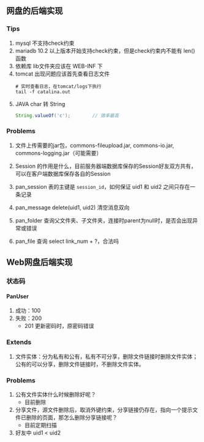 ## 网盘的后端实现

### Tips
1. mysql 不支持check约束
2. mariadb 10.2 以上版本开始支持check约束，但是check约束内不能有 len()函数
3. 依赖库 lib文件夹应该在 WEB-INF 下
4. tomcat 出现问题应该首先查看日志文件
    ```shell
    # 实时查看日志，在tomcat/logs下执行
    tail -f catalina.out
    ```
5. JAVA char 转 String
	```java
	String.valueOf('c');		// 效率最高
	```



### Problems

1. 文件上传需要的jar包，commons-fileupload.jar, commons-io.jar, commons-logging.jar（可能需要）

2. Session 的作用是什么，目前服务器端数据库保存的Session好友双方共有，可以在客户端数据库保存各自的Session

3. pan_session 表的主键是 `session_id`，如何保证 uid1 和 uid2 之间只存在一条记录

4. pan_message delete(uid1, uid2) 清空消息双向

5. pan_folder 查询父文件夹、子文件夹，连接时parent为null时，是否会出现异常或错误

6. pan_file 查询 select link_num + ?，合法吗


## Web网盘后端实现
### 状态码
#### PanUser
1. 成功：100
2. 失败：200
	- 201 更新密码时，原密码错误

### Extends
1. 文件实体：分为私有和公有，私有不可分享，删除文件链接时删除文件实体；公有的可以分享，删除文件链接时，不删除文件实体。

### Problems
1. 公有文件实体什么时候删除好呢？
	- 目前删除
2. 分享文件，源文件删除后，取消外键约束，分享链接仍存在，指向一个提示文件已删除的页面，那怎么删除分享链接呢？
	- 目前定期扫描
3. 好友中 uid1 < uid2